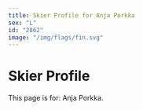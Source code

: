 ```yaml
---
title: Skier Profile for Anja Porkka
sex: "L"
id: "2862"
image: "/img/flags/fin.svg" 
---
```


# Skier Profile

This page is for: Anja Porkka.
    